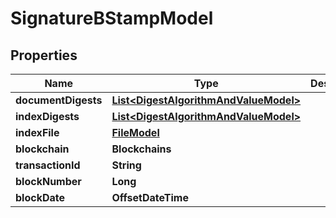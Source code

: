 

# SignatureBStampModel


## Properties

| Name | Type | Description | Notes |
|------------ | ------------- | ------------- | -------------|
|**documentDigests** | [**List&lt;DigestAlgorithmAndValueModel&gt;**](DigestAlgorithmAndValueModel.md) |  |  [optional] |
|**indexDigests** | [**List&lt;DigestAlgorithmAndValueModel&gt;**](DigestAlgorithmAndValueModel.md) |  |  [optional] |
|**indexFile** | [**FileModel**](FileModel.md) |  |  [optional] |
|**blockchain** | **Blockchains** |  |  [optional] |
|**transactionId** | **String** |  |  [optional] |
|**blockNumber** | **Long** |  |  [optional] |
|**blockDate** | **OffsetDateTime** |  |  [optional] |



